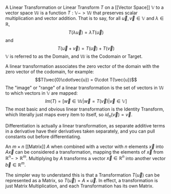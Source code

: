 
A Linear Transformation or Linear Transform $T$ on a [[Vector Space]] $\mathbb{V}$ to a vector space $\mathbb{W}$ is a function $T:\mathbb{V}->\mathbb{W}$ that preserves scalar multiplication and vector addition.
That is to say, for all $\vec{u},\vec{v}\in\mathbb{V}$ and $\lambda\in\mathbb{R}$, $$T(\lambda\vec{u})=\lambda T(\vec{u})$$ and$$T(\vec{u}+\vec{v})=T(\vec{u})+T(\vec{v})$$
$\mathbb{V}$ is referred to as the Domain, and $\mathbb{W}$ is the Codomain or Target.

A linear transformation associates the zero vector of the domain with the zero vector of the codomain, for example:$$T(\vec{0}\cdot\vec{u}) = 0\cdot T(\vec{u})$$
The "image" or "range" of a linear transformation is the set of vectors in $\mathbb{W}$ to which vectors in $\mathbb{V}$ are mapped:$$Im(T) = [\vec{w}\in\mathbb{W}|\vec{w} = T(\vec{v})|\vec{v}\in\mathbb{V}]$$
The most basic and obvious linear transformation is the Identity Transform, which literally just maps every item to itself, so $id_n(\vec{v})=\vec{v}$.

Differentiation is actually a linear transformation, as separate additive terms in a derivative have their derivatives taken separately, and you can pull constants out before differentiating.

An $m\times n$ [[Matrix]] $A$ when combined with a vector with $n$ elements $\vec{x}$ into $A\vec{x}$ can be considered a transformation, mapping the elements of $\vec{x}$ from $\mathbb{R}^n -> \mathbb{R}^m$.
Multiplying by $A$ transforms a vector $\vec{x}\in\mathbb{R}^n$ into another vector $\vec{b}\in\mathbb{R}^m$.

The simpler way to understand this is that a Transformation $T(\vec{u})$ can be represented as a Matrix, so $T(\vec{u}) = A\times\vec{u}$.
In effect, a transformation is just Matrix Multiplication, and each Transformation has its own Matrix.